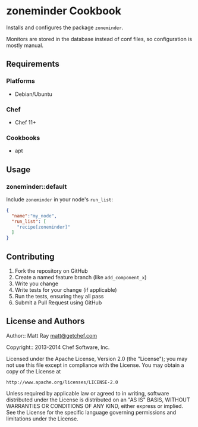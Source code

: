 # zoneminder Cookbook

Installs and configures the package `zoneminder`.

Monitors are stored in the database instead of conf files, so configuration is mostly manual.

## Requirements
### Platforms
- Debian/Ubuntu

### Chef
- Chef 11+

### Cookbooks
- apt

## Usage

### zoneminder::default

Include `zoneminder` in your node's `run_list`:

```json
{
  "name":"my_node",
  "run_list": [
    "recipe[zoneminder]"
  ]
}
```

## Contributing

1. Fork the repository on GitHub
2. Create a named feature branch (like `add_component_x`)
3. Write you change
4. Write tests for your change (if applicable)
5. Run the tests, ensuring they all pass
6. Submit a Pull Request using GitHub

## License and Authors

Author:: Matt Ray [matt@getchef.com](mailto:matt@getchef.com)

Copyright:: 2013-2014 Chef Software, Inc.

Licensed under the Apache License, Version 2.0 (the "License"); you may not use this file except in compliance with the License. You may obtain a copy of the License at

```
http://www.apache.org/licenses/LICENSE-2.0
```

Unless required by applicable law or agreed to in writing, software distributed under the License is distributed on an "AS IS" BASIS, WITHOUT WARRANTIES OR CONDITIONS OF ANY KIND, either express or implied. See the License for the specific language governing permissions and limitations under the License.
